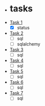 - # tasks
- [Task 1](task_1.md)
    - [x]  status
- [Task 2](task_2.md)
    - [ ] sql
    - [ ] sqlalchemy
- [Task 3](task_3.md)
    - [ ] sql
- [Task 4](task_4.md)
    - [ ] sql
- [Task 5](task_5.md)
    - [ ] sql
- [Task 6](task_6.md)
    - [ ] sql
- [Task 7](task_7.md)
    - [ ] sql
